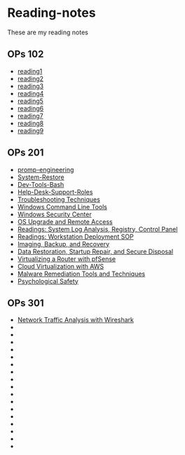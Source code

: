 # Reading-notes
These are my reading notes
## OPs 102
- [reading1](102reading1.md) 
- [reading2](102reading2.md)
- [reading3](102reading3.md)
- [reading4](102reading4.md)
- [reading5](102reading5.md)
- [reading6](102reading6.md)
- [reading7](102reading7.md)
- [reading8](102reading8.md)
- [reading9](102reading9.md)
## OPs 201
- [promp-engineering](promp-engineering.md)
- [System-Restore](201reading1.md)
- [Dev-Tools-Bash](201reading2.md)
- [Help-Desk-Support-Roles](201reading3.md)
- [Troubleshooting Techniques](201reading4.md)
- [Windows Command Line Tools](201reading5.md)
- [Windows Security Center](201reading6.md)
- [OS Upgrade and Remote Access](201reading7.md)
- [Readings: System Log Analysis, Registry, Control Panel](201reading8.md)
- [Readings: Workstation Deployment SOP](201reading9.md)
- [Imaging, Backup, and Recovery](201reading10.md)
- [Data Restoration, Startup Repair, and Secure Disposal](201reading11.md)
- [Virtualizing a Router with pfSense](201reading12.md)
- [Cloud Virtualization with AWS](201reading13.md) 
- [Malware Remediation Tools and Techniques](201reading14.md) 
- [Psychological Safety](201reading14_2.md) 
## OPs 301
- [Network Traffic Analysis with Wireshark](301_reading1.md)
- [](301_reading2.md)
- [](301_reading3.md)
- [](301_reading4.md)
- [](301_reading5.md)
- [](301_reading6.md)
- [](301_reading7.md)
- [](301_reading8.md)
- [](301_reading9.md)
- [](301_reading10.md)
- [](301_reading11.md)
- [](301_reading12.md)
- [](301_reading13.md)
- [](301_reading14.md)
- [](301_reading15.md)
- [](301_reading16.md)
- [](301_reading17.md)
- [](301_reading18.md)
